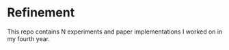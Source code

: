 # Refinement

This repo contains N experiments and paper implementations I worked on in my fourth year.
